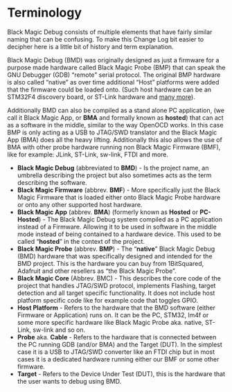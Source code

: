 # Terminology

Black Magic Debug consists of multiple elements that have fairly similar naming that can be confusing. To make this Change Log bit easier to decipher here is a little bit of history and term explanation.

Black Magic Debug (BMD) was originally designed as just a firmware for a purpose made hardware called Black Magic Probe (BMP) that can speak the GNU Debugger (GDB) “remote” serial protocol. The original BMP hardware is also called “native” as over time additional “Host” platforms were added that the firmware could be loaded onto. (Such host hardware can be an STM32F4 discovery board, or ST-Link hardware and [many more](../hardware.md)).

Additionally BMD can also be compiled as a stand alone PC application, (we call it Black Magic App, or **BMA** and formally known as **hosted**) that can act as a software in the middle, similar to the way OpenOCD works. In this case BMP is only acting as a USB to JTAG/SWD translator and the Black Magic App (BMA) does all the heavy lifting. Additionally this also allows the use of BMA with other probe hardware running non Black Magic Firmware (BMF), like for example: JLink, ST-Link, sw-link, FTDI and more.

- **Black Magic Debug** (abbreviated to **BMD**) - Is the project name, an umbrella describing the project but also sometimes acts as the term describing the software.
- **Black Magic Firmware** (abbrev. **BMF**) - More specifically just the Black Magic Firmware that is loaded either onto Black Magic Probe hardware or onto any other supported host hardware.
- **Black Magic App** (abbrev. **BMA**) (formerly known as **Hosted** or **PC-Hosted**) - The Black Magic Debug system compiled as a PC application instead of a Firmware. Allowing it to be used in software in the middle mode instead of being contained to a hardware device. This used to be called “**hosted**” in the context of the project.
- **Black Magic Probe** (abbrev. **BMP**) - The “**native**” Black Magic Debug (BMD) hardware that was specifically designed and intended for the BMD project. This is the hardware you can buy from 1BitSquared, Adafruit and other resellers as “the Black Magic Probe”.
- **Black Magic Core** (Abbrev. BMC) - This describes the core code of the project that handles JTAG/SWD protocol, implements Flashing, target detection and all target specific functionality. It does not include host platform specific code like for example code that toggles GPIO.
- **Host Platform** - Refers to the hardware that the BMD software (either Firmware or Application) runs on. It can be the PC, STM32, lm4f or some more specific hardware like Black Magic Probe aka. native, ST-Link, sw-link and so on.
- **Probe** aka. **Cable** - Refers to the hardware that is connected between the PC running GDB (and/or BMA) and the Target (DUT). In the simplest case it is a USB to JTAG/SWD converter like an FTDI chip but in most cases it is a dedicated hardware running either our BMF or some other firmware.
- **Target** - Refers to the Device Under Test (DUT), this is the hardware that the user wants to debug using BMD.

